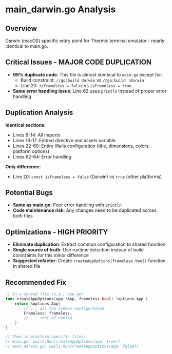 # main_darwin.go Analysis

## Overview
Darwin (macOS) specific entry point for Thermic terminal emulator - nearly identical to main.go.

## Critical Issues - MAJOR CODE DUPLICATION
- **99% duplicate code**: This file is almost identical to `main.go` except for:
  - Build constraint: `//go:build darwin` vs `//go:build !darwin`  
  - Line 20: `isFrameless = false` vs `isFrameless = true`
- **Same error handling issue**: Line 62 uses `println` instead of proper error handling

## Duplication Analysis
**Identical sections:**
- Lines 6-14: All imports
- Lines 16-17: Embed directive and assets variable
- Lines 22-60: Entire Wails configuration (title, dimensions, colors, platform options)
- Lines 62-64: Error handling

**Only difference:**
- Line 20: `const isFrameless = false` (Darwin) vs `true` (other platforms)

## Potential Bugs
- **Same as main.go**: Poor error handling with `println`
- **Code maintenance risk**: Any changes need to be duplicated across both files

## Optimizations - HIGH PRIORITY
- **Eliminate duplication**: Extract common configuration to shared function
- **Single source of truth**: Use runtime detection instead of build constraints for this minor difference
- **Suggested refactor**: Create `createAppOptions(frameless bool)` function in shared file

## Recommended Fix
```go
// In a shared file (e.g., app.go)
func createAppOptions(app *App, frameless bool) *options.App {
    return &options.App{
        // ... all the common configuration
        Frameless: frameless,
        // ... rest of config
    }
}

// Then in platform-specific files:
// main.go: wails.Run(createAppOptions(app, true))
// main_darwin.go: wails.Run(createAppOptions(app, false))
``` 